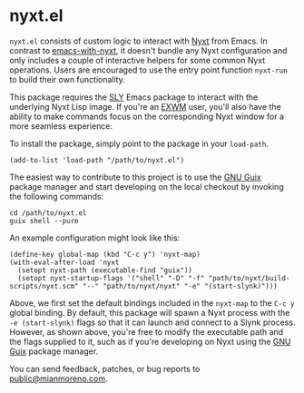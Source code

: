

# nyxt.el

`nyxt.el` consists of custom logic to interact with [Nyxt](https://nyxt.atlas.engineer/) from Emacs. In contrast to [emacs-with-nyxt](https://github.com/ag91/emacs-with-nyxt), it doesn't bundle any Nyxt configuration and only includes a couple of interactive helpers for some common Nyxt operations. Users are encouraged to use the entry point function `nyxt-run` to build their own functionality.  

This package requires the [SLY](https://github.com/joaotavora/sly) Emacs package to interact with the underlying Nyxt Lisp image. If you're an [EXWM](https://github.com/ch11ng/exwm) user, you'll also have the ability to make commands focus on the corresponding Nyxt window for a more seamless experience.  

To install the package, simply point to the package in your `load-path`.  

    (add-to-list 'load-path "/path/to/nyxt.el")

The easiest way to contribute to this project is to use the [GNU Guix](https://guix.gnu.org/) package manager and start developing on the local checkout by invoking the following commands:  

    cd /path/to/nyxt.el
    guix shell --pure

An example configuration might look like this:  

    (define-key global-map (kbd "C-c y") 'nyxt-map)
    (with-eval-after-load 'nyxt
      (setopt nyxt-path (executable-find "guix"))
      (setopt nyxt-startup-flags '("shell" "-D" "-f" "path/to/nyxt/build-scripts/nyxt.scm" "--" "path/to/nyxt/nyxt" "-e" "(start-slynk)")))

Above, we first set the default bindings included in the `nyxt-map` to the `C-c y` global binding. By default, this package will spawn a Nyxt process with the `-e (start-slynk)` flags so that it can launch and connect to a Slynk process. However, as shown above, you're free to modify the executable path and the flags supplied to it, such as if you're developing on Nyxt using the [GNU Guix](https://guix.gnu.org) package manager.  

You can send feedback, patches, or bug reports to [public@mianmoreno.com](mailto:public@mianmoreno.com).  

